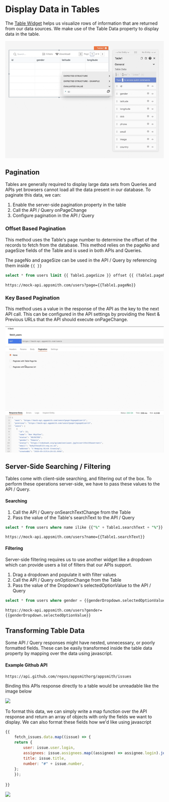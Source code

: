 # Display Data in Tables

The [Table Widget](../../widget-reference/table.md) helps us visualize rows of information that are returned from our data sources. We make use of the Table Data property to display data in the table.

![](<../../.gitbook/assets/bind-table (2) (4) (8) (1) (1) (1).gif>)

## Pagination

Tables are generally required to display large data sets from Queries and APIs yet browsers cannot load all the data present in our database. To paginate this data, we can:

1. Enable the server-side pagination property in the table
2. Call the API / Query onPageChange
3. Configure pagination in the API / Query

### Offset Based Pagination

This method uses the Table's page number to determine the offset of the records to fetch from the database. This method relies on the pageNo and pageSize fields of the Table and is used in both APIs and Queries.

The pageNo and pageSize can be used in the API / Query by referencing them inside `{{ }}`

```sql
select * from users limit {{ Table1.pageSize }} offset {{ (Table1.pageNo - 1) * Table1.pageSize }}
```

```
https://mock-api.appsmith.com/users?page={{Table1.pageNo}}
```

### Key Based Pagination

This method uses a value in the response of the API as the key to the next API call. This can be configured in the API settings by providing the Next & Previous URLs that the API should execute onPageChange.

![](<../../.gitbook/assets/pagination (2) (2) (1) (1) (1).gif>)

## Server-Side Searching / Filtering

Tables come with client-side searching, and filtering out of the box. To perform these operations server-side, we have to pass these values to the API / Query.

#### Searching

1. Call the API / Query onSearchTextChange from the Table
2. Pass the value of the Table's searchText to the API / Query

```sql
select * from users where name ilike {{"%" + Table1.searchText + "%"}}
```

```
https://mock-api.appsmith.com/users?name={{Table1.searchText}}
```

#### Filtering

Server-side filtering requires us to use another widget like a dropdown which can provide users a list of filters that our APIs support.

1. Drag a dropdown and populate it with filter values
2. Call the API / Query onOptionChange from the Table
3. Pass the value of the Dropdown's selectedOptionValue to the API / Query

```sql
select * from users where gender = {{genderDropdown.selectedOptionValue}}
```

```
https://mock-api.appsmith.com/users?gender={{genderDropdown.selectedOptionValue}}
```

## Transforming Table Data

Some API / Query responses might have nested, unnecessary, or poorly formatted fields. These can be easily transformed inside the table data property by mapping over the data using javascript.

#### Example Github API

```
https://api.github.com/repos/appsmithorg/appsmith/issues
```

Binding this APIs response directly to a table would be unreadable like the image below

![](../../.gitbook/assets/github-table.gif)

To format this data, we can simply write a map function over the API response and return an array of objects with only the fields we want to display. We can also format these fields how we'd like using javascript

```javascript
{{ 
    fetch_issues.data.map((issue) => {
    return {
        user: issue.user.login,
        assignees: issue.assignees.map((assignee) => assignee.login).join(","),
        title: issue.title,
        number: "#" + issue.number,
    };
    });

}}
```

![](../../.gitbook/assets/github-table-formatted.png)
